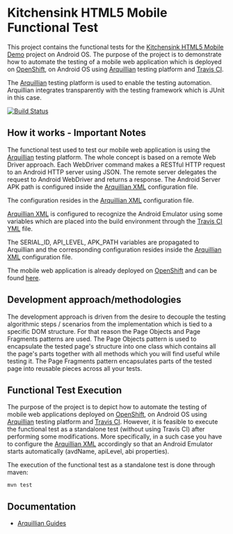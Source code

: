 # Kitchensink HTML5 Mobile Functional Test
This project contains the functional tests for the [Kitchensink HTML5 Mobile Demo](https://github.com/jboss-jdf/jboss-as-quickstart/tree/master/kitchensink-html5-mobile) project on Android OS. The purpose of the project is to demonstrate how to automate the testing of a mobile web application which is deployed on [OpenShift](https://www.openshift.com/), on Android OS using [Arquillian](http://arquillian.org/) testing platform and [Travis CI](https://travis-ci.org).

The [Arquillian](http://arquillian.org/) testing platform is used to enable the testing automation. Arquillian integrates transparently with the testing framework which is JUnit in this case.

[![Build Status](https://travis-ci.org/tolis-e/mobile-web-applications-travis-ci-arquillian-android-openshift.png?branch=master)](https://travis-ci.org/tolis-e/mobile-web-applications-travis-ci-arquillian-android-openshift)

## How it works - Important Notes
The functional test used to test our mobile web application is using the [Arquillian](http://arquillian.org/) testing platform. The whole concept is based on a remote Web Driver approach. Each WebDriver command makes a RESTful HTTP request to an Android HTTP server using JSON. The remote server delegates the request to Android WebDriver and returns a response. The Android Server APK path is configured inside the [Arquillian XML](https://github.com/tolis-e/mobile-web-applications-travis-ci-arquillian-android-openshift/blob/master/src/test/resources/arquillian.xml) configuration file. 

The configuration resides in the [Arquillian XML](https://github.com/tolis-e/mobile-web-applications-travis-ci-arquillian-android-openshift/blob/master/src/test/resources/arquillian.xml) configuration file.

[Arquillian XML](https://github.com/tolis-e/mobile-web-applications-travis-ci-arquillian-android-openshift/blob/master/src/test/resources/arquillian.xml) is configured to recognize the Android Emulator using some variables which are placed into the build environment through the [Travis CI YML](https://github.com/tolis-e/mobile-web-applications-travis-ci-arquillian-android-openshift/blob/master/.travis.yml) file.

The SERIAL_ID, API_LEVEL, APK_PATH variables are propagated to Arquillian and the corresponding configuration resides inside the [Arquillian XML](https://github.com/tolis-e/mobile-web-applications-travis-ci-arquillian-android-openshift/blob/master/src/test/resources/arquillian.xml) configuration file.

The mobile web application is already deployed on [OpenShift](https://www.openshift.com/) and can be found [here](http://kitchensinkhtml5-aemmanou.rhcloud.com/). 

## Development approach/methodologies
The development approach is driven from the desire to decouple the testing algorithmic steps / scenarios from the implementation which is tied to a specific DOM structure. For that reason the Page Objects and Page Fragments patterns are used. The Page Objects pattern is used to encapsulate the tested page's structure into one class which contains all the page's parts together with all methods which you will find useful while testing it. The Page Fragments pattern encapsulates parts of the tested page into reusable pieces across all your tests.

## Functional Test Execution
The purpose of the project is to depict how to automate the testing of mobile web applications deployed on [OpenShift](https://www.openshift.com/), on Android OS using [Arquillian](http://arquillian.org/) testing platform and [Travis CI](https://travis-ci.org). However, it is feasible to execute the functional test as a standalone test (without using Travis CI) after performing some modifications. More specifically, in a such case you have to configure the [Arquillian XML](https://github.com/tolis-e/mobile-web-applications-travis-ci-arquillian-android-openshift/blob/master/src/test/resources/arquillian.xml) accordingly so that an Android Emulator starts automatically (avdName, apiLevel, abi properties).

The execution of the functional test as a standalone test is done through maven:

    mvn test    

## Documentation

* [Arquillian Guides](http://arquillian.org/guides/)
